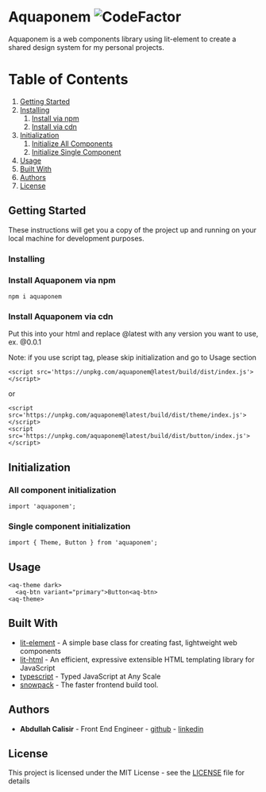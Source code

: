 # Aquaponem ![CodeFactor](https://www.codefactor.io/repository/github/abdullahcalisir12/aquaponem/badge?s=42676a78b4b0376a53e5dcf314224ccf94cc4b2a)

Aquaponem is a web components library using lit-element to create a shared design system for my personal projects.

# Table of Contents

1. [Getting Started](#getting-started)
2. [Installing](#installing)
   1. [Install via npm](#install-aquaponem-via-npm)
   2. [Install via cdn](#install-aquaponem-via-cdn)
3. [Initialization](#initialization)
   1. [Initialize All Components](#all-component-initialization)
   2. [Initialize Single Component](#single-component-initialization)
4. [Usage](#usage)
5. [Built With](#built-with)
6. [Authors](#authors)
7. [License](#license)

## Getting Started

These instructions will get you a copy of the project up and running on your local machine for development purposes.

### Installing

### Install Aquaponem via npm

```
npm i aquaponem
```

### Install Aquaponem via cdn

Put this into your html and replace @latest with any version you want to use, ex. @0.0.1

Note: if you use script tag, please skip initialization and go to Usage section

```
<script src='https://unpkg.com/aquaponem@latest/build/dist/index.js'></script>
```

or

```
<script src='https://unpkg.com/aquaponem@latest/build/dist/theme/index.js'></script>
<script src='https://unpkg.com/aquaponem@latest/build/dist/button/index.js'></script>
```

## Initialization

### All component initialization

```
import 'aquaponem';
```

### Single component initialization

```
import { Theme, Button } from 'aquaponem';
```

## Usage

```
<aq-theme dark>
  <aq-btn variant="primary">Button<aq-btn>
<aq-theme>
```

## Built With

- [lit-element](https://lit-element.polymer-project.org/) - A simple base class for creating fast, lightweight web components
- [lit-html](https://lit-html.polymer-project.org/) - An efficient, expressive extensible HTML templating library for JavaScript
- [typescript](https://www.typescriptlang.org/) - Typed JavaScript at Any Scale
- [snowpack](https://www.snowpack.dev/) - The faster frontend build tool.

## Authors

- **Abdullah Calisir** - Front End Engineer - [github](https://github.com/abdullahcalisir12) - [linkedin](https://www.linkedin.com/in/abdullahcalisir12/)

## License

This project is licensed under the MIT License - see the [LICENSE](LICENSE) file for details
